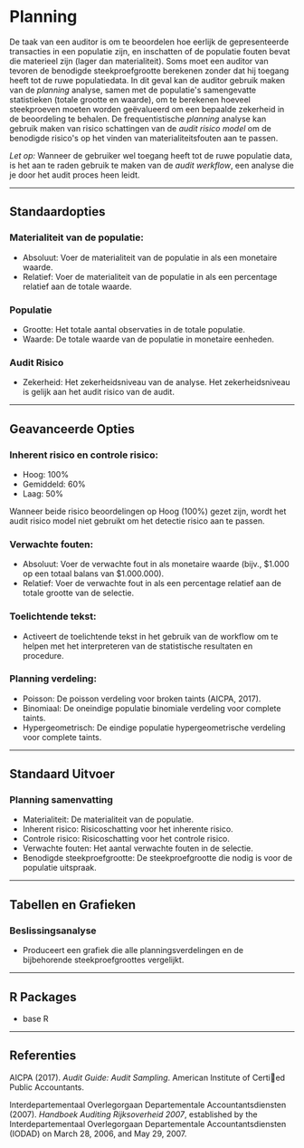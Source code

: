 Planning
==========================

De taak van een auditor is om te beoordelen hoe eerlijk de gepresenteerde transacties in een populatie zijn, en inschatten of de populatie fouten bevat die materieel zijn (lager dan materialiteit). Soms moet een auditor van tevoren de benodigde steekproefgrootte berekenen zonder dat hij toegang heeft tot de ruwe populatiedata. In dit geval kan de auditor gebruik maken van de *planning* analyse, samen met de populatie's samengevatte statistieken (totale grootte en waarde), om te berekenen hoeveel steekproeven moeten worden geëvalueerd om een bepaalde zekerheid in de beoordeling te behalen. De frequentistische *planning* analyse kan gebruik maken van risico schattingen van de *audit risico model* om de benodigde risico's op het vinden van materialiteitsfouten aan te passen.

*Let op:* Wanneer de gebruiker wel toegang heeft tot de ruwe populatie data, is het aan te raden gebruik te maken van de *audit werkflow*, een analyse die je door het audit proces heen leidt. 

----

Standaardopties
-------
### Materialiteit van de populatie:
- Absoluut: Voer de materialiteit van de populatie in als een monetaire waarde. 
- Relatief: Voer de materialiteit van de populatie in als een percentage relatief aan de totale waarde. 

### Populatie
- Grootte: Het totale aantal observaties in de totale populatie.
- Waarde: De totale waarde van de populatie in monetaire eenheden. 

### Audit Risico
- Zekerheid: Het zekerheidsniveau van de analyse. Het zekerheidsniveau is gelijk aan het audit risico van de audit. 

----

Geavanceerde Opties
-------

### Inherent risico en controle risico:
- Hoog: 100%
- Gemiddeld: 60%
- Laag: 50%

Wanneer beide risico beoordelingen op Hoog (100%) gezet zijn, wordt het audit risico model niet gebruikt om het detectie risico aan te passen. 

### Verwachte fouten:
- Absoluut: Voer de verwachte fout in als monetaire waarde (bijv., $1.000 op een totaal balans van $1.000.000). 
- Relatief: Voer de verwachte fout in als een percentage relatief aan de totale grootte van de selectie.

### Toelichtende tekst:
- Activeert de toelichtende tekst in het gebruik van de workflow om te helpen met het interpreteren van de statistische resultaten en procedure. 

### Planning verdeling:
- Poisson: De poisson verdeling voor broken taints (AICPA, 2017). 
- Binomiaal: De oneindige populatie binomiale verdeling voor complete taints. 
- Hypergeometrisch: De eindige populatie hypergeometrische verdeling voor complete taints. 

----

Standaard Uitvoer
-------

### Planning samenvatting
- Materialiteit: De materialiteit van de populatie. 
- Inherent risico: Risicoschatting  voor het inherente risico. 
- Controle risico: Risicoschatting voor het controle risico.
- Verwachte fouten: Het aantal verwachte fouten in de selectie. 
- Benodigde steekproefgrootte: De steekproefgrootte die nodig is voor de populatie uitspraak. 

----

Tabellen en Grafieken
-------

### Beslissingsanalyse
- Produceert een grafiek die alle planningsverdelingen en de bijbehorende steekproefgroottes vergelijkt. 

----

R Packages
-------
- base R

----

Referenties
-------

AICPA (2017). <i>Audit Guide: Audit Sampling</i>. American Institute of Certied Public Accountants.

Interdepartementaal Overlegorgaan Departementale Accountantsdiensten (2007). <i>Handboek Auditing Rijksoverheid 2007</i>, established by the Interdepartementaal Overlegorgaan Departementale Accountantsdiensten (IODAD) on March 28, 2006, and May 29, 2007.